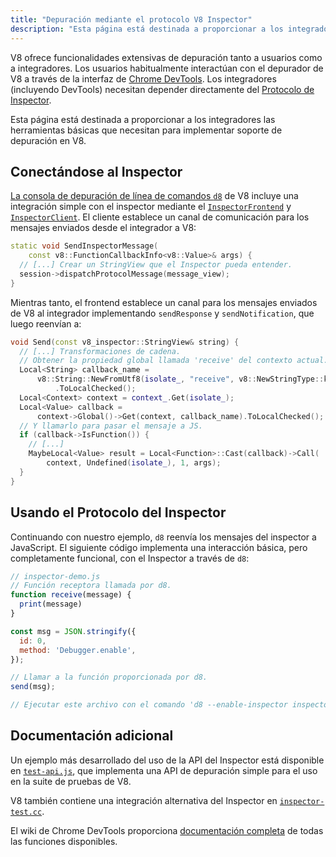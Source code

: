 ```yaml
---
title: "Depuración mediante el protocolo V8 Inspector"
description: "Esta página está destinada a proporcionar a los integradores las herramientas básicas que necesitan para implementar soporte de depuración en V8."
---
```

V8 ofrece funcionalidades extensivas de depuración tanto a usuarios como a integradores. Los usuarios habitualmente interactúan con el depurador de V8 a través de la interfaz de [Chrome DevTools](https://developer.chrome.com/devtools). Los integradores (incluyendo DevTools) necesitan depender directamente del [Protocolo de Inspector](https://chromedevtools.github.io/debugger-protocol-viewer/tot/).

Esta página está destinada a proporcionar a los integradores las herramientas básicas que necesitan para implementar soporte de depuración en V8.

## Conectándose al Inspector

[La consola de depuración de línea de comandos `d8`](/docs/d8) de V8 incluye una integración simple con el inspector mediante el [`InspectorFrontend`](https://cs.chromium.org/chromium/src/v8/src/d8/d8.cc?l=2286&rcl=608c4a9c391f3b7cac68068d61f2a8996f216973) y [`InspectorClient`](https://cs.chromium.org/chromium/src/v8/src/d8/d8.cc?l=2355&rcl=608c4a9c391f3b7cac68068d61f2a8996f216973). El cliente establece un canal de comunicación para los mensajes enviados desde el integrador a V8:

```cpp
static void SendInspectorMessage(
    const v8::FunctionCallbackInfo<v8::Value>& args) {
  // [...] Crear un StringView que el Inspector pueda entender.
  session->dispatchProtocolMessage(message_view);
}
```

Mientras tanto, el frontend establece un canal para los mensajes enviados de V8 al integrador implementando `sendResponse` y `sendNotification`, que luego reenvían a:

```cpp
void Send(const v8_inspector::StringView& string) {
  // [...] Transformaciones de cadena.
  // Obtener la propiedad global llamada 'receive' del contexto actual.
  Local<String> callback_name =
      v8::String::NewFromUtf8(isolate_, "receive", v8::NewStringType::kNormal)
          .ToLocalChecked();
  Local<Context> context = context_.Get(isolate_);
  Local<Value> callback =
      context->Global()->Get(context, callback_name).ToLocalChecked();
  // Y llamarlo para pasar el mensaje a JS.
  if (callback->IsFunction()) {
    // [...]
    MaybeLocal<Value> result = Local<Function>::Cast(callback)->Call(
        context, Undefined(isolate_), 1, args);
  }
}
```

## Usando el Protocolo del Inspector

Continuando con nuestro ejemplo, `d8` reenvía los mensajes del inspector a JavaScript. El siguiente código implementa una interacción básica, pero completamente funcional, con el Inspector a través de `d8`:

```js
// inspector-demo.js
// Función receptora llamada por d8.
function receive(message) {
  print(message)
}

const msg = JSON.stringify({
  id: 0,
  method: 'Debugger.enable',
});

// Llamar a la función proporcionada por d8.
send(msg);

// Ejecutar este archivo con el comando 'd8 --enable-inspector inspector-demo.js'.
```

## Documentación adicional

Un ejemplo más desarrollado del uso de la API del Inspector está disponible en [`test-api.js`](https://cs.chromium.org/chromium/src/v8/test/debugger/test-api.js?type=cs&q=test-api&l=1), que implementa una API de depuración simple para el uso en la suite de pruebas de V8.

V8 también contiene una integración alternativa del Inspector en [`inspector-test.cc`](https://cs.chromium.org/chromium/src/v8/test/inspector/inspector-test.cc?q=inspector-te+package:%5Echromium$&l=1).

El wiki de Chrome DevTools proporciona [documentación completa](https://chromedevtools.github.io/debugger-protocol-viewer/tot/) de todas las funciones disponibles.
